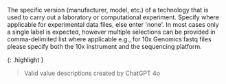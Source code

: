 The specific version (manufacturer, model, etc.) of a technology that is used to carry out a laboratory or computational experiment. Specify where applicable for experimental data files, else enter 'none'. In most cases only a single label is expected, however multiple selections can be provided in comma-delimited list where applicable e.g., for 10x Genomics fastq files please specify both the 10x instrument and the sequencing platform.


{: .highlight }
> Valid value descriptions created by ChatGPT 4o
